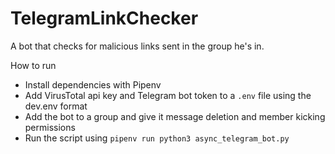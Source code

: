 # TelegramLinkChecker

A bot that checks for malicious links sent in the group he's in.

How to run

- Install dependencies with Pipenv
- Add VirusTotal api key and Telegram bot token to a `.env` file using the dev.env format
- Add the bot to a group and give it message deletion and member kicking permissions
- Run the script using `pipenv run python3 async_telegram_bot.py`
